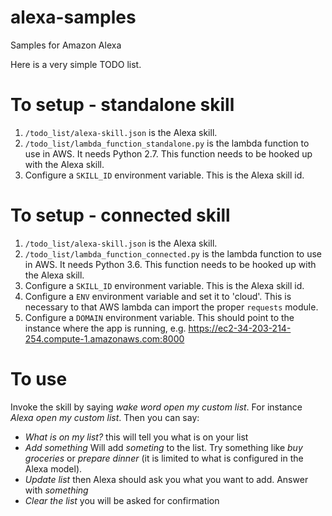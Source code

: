 # alexa-samples
Samples for Amazon Alexa

Here is a very simple TODO list.
# To setup - standalone skill
1. `/todo_list/alexa-skill.json` is the Alexa skill.
1. `/todo_list/lambda_function_standalone.py` is the lambda function to use in AWS. It needs Python 2.7. This function needs to be hooked up with the Alexa skill.
1. Configure a `SKILL_ID` environment variable. This is the Alexa skill id.

# To setup - connected skill
1. `/todo_list/alexa-skill.json` is the Alexa skill.
1. `/todo_list/lambda_function_connected.py` is the lambda function to use in AWS. It needs Python 3.6. This function needs to be hooked up with the Alexa skill.
1. Configure a `SKILL_ID` environment variable. This is the Alexa skill id.
1. Configure a `ENV` environment variable and set it to 'cloud'. This is necessary to that AWS lambda can import the proper `requests` module.
1. Configure a `DOMAIN` environment variable. This should point to the instance where the app is running, e.g. https://ec2-34-203-214-254.compute-1.amazonaws.com:8000

# To use
Invoke the skill by saying *_wake word_ open my custom list*. For instance *Alexa open my custom list*.
Then you can say:
 - *What is on my list?* this will tell you what is on your list
 - *Add _something_* Will add _someting_ to the list. Try something like _buy groceries_ or _prepare dinner_ (it is limited to what is configured in the Alexa model).
 - *Update list* then Alexa should ask you what you want to add. Answer with *_something_*
 - *Clear the list* you will be asked for confirmation
